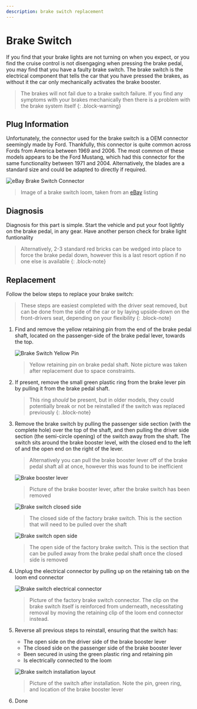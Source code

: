 ```yaml
---
description: brake switch replacement
---
```


# Brake Switch

If you find that your brake lights are not turning on when you expect, or you find the cruise control is not disengaging when pressing the brake pedal, you may find that you have a faulty brake switch. The brake switch is the electrical component that tells the car that you have pressed the brakes, as without it the car only mechanically activates the brake booster.

> The brakes will not fail due to a brake switch failure. If you find any symptoms with your brakes mechanically then there is a problem with the brake system itself
{: .block-warning}

## Plug Information

Unfortunately, the connector used for the brake switch is a OEM connector seemingly made by Ford. Thankfully, this connector is quite common across Fords from America between 1969 and 2006. The most common of these models appears to be the Ford Mustang, which had this connector for the same functionality between 1971 and 2004. Alternatively, the blades are a standard size and could be adapted to directly if required.

![eBay Brake Switch Connector](./ebay-loom-connector.jpg)
> Image of a brake switch loom, taken from an [eBay](../../Credits.md#sources) listing

## Diagnosis

Diagnosis for this part is simple. Start the vehicle and put your foot lightly on the brake pedal, in any gear. Have another person check for brake light funtionality

> Alternatively, 2-3 standard red bricks can be wedged into place to force the brake pedal down, however this is a last resort option if no one else is available
{: .block-note}

## Replacement

Follow the below steps to replace your brake switch:

> These steps are easiest completed with the driver seat removed, but can be done from the side of the car or by laying upside-down on the front-drivers seat, depending on your flexibility
{: .block-note}

1. Find and remove the yellow retaining pin from the end of the brake pedal shaft, located on the passenger-side of the brake pedal lever, towards the top.

    ![Brake Switch Yellow Pin](brake-shaft-pin.jpg)

    > Yellow retaining pin on brake pedal shaft. Note picture was taken after replacement due to space constraints.

1. If present, remove the small green plastic ring from the brake lever pin by pulling it from the brake pedal shaft.

    > This ring *should* be present, but in older models, they could potentially break or not be reinstalled if the switch was replaced previously
    {: .block-note}

1. Remove the brake switch by pulling the passenger side section (with the complete hole) over the top of the shaft, and then pulling the driver side section (the semi-circle opening) of the switch away from the shaft. The switch sits around the brake booster level, with the closed end to the left of and the open end on the right of the lever.

    > Alternatively you can pull the brake booster lever off of the brake pedal shaft all at once, however this was found to be inefficient

    ![Brake booster lever](./brake-booster-lever.jpg)

    > Picture of the brake booster lever, after the brake switch has been removed

    ![Brake switch closed side](./switch-closed-side.jpg)

    > The closed side of the factory brake switch. This is the section that will need to be pulled over the shaft

    ![Brake switch open side](./switch-open-side.jpg)

    > The open side of the factory brake switch. This is the section that can be pulled away from the brake pedal shaft once the closed side is removed

1. Unplug the electrical connector by pulling up on the retaining tab on the loom end connector

    ![Brake switch electrical connector](./switch-connector.jpg)

    > Picture of the factory brake switch connector. The clip on the brake switch itself is reinforced from underneath, necessitating removal by moving the retaining clip of the loom end connector instead.

1. Reverse all previous steps to reinstall, ensuring that the switch has:
    - The open side on the driver side of the brake booster lever
    - The closed side on the passenger side of the brake booster lever
    - Been secured in using the green plastic ring and retaining pin
    - Is electrically connected to the loom
    
    ![Brake switch installation layout](./brake-switch-layout.jpg)

    > Picture of the switch after installation. Note the pin, green ring, and location of the brake booster lever

1. Done